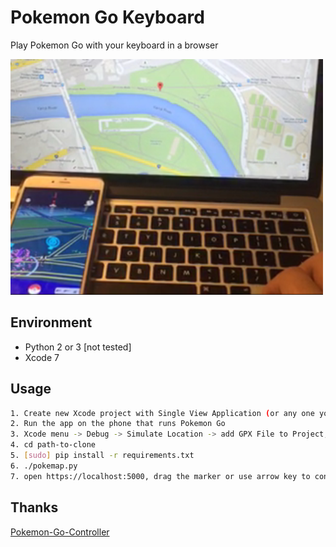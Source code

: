 # Pokemon Go Keyboard

Play Pokemon Go with your keyboard in a browser

![Shot](assets/shot.png)

Environment
------------
- Python 2 or 3 [not tested]
- Xcode 7

Usage
------------
```bash
1. Create new Xcode project with Single View Application (or any one you like)
2. Run the app on the phone that runs Pokemon Go
3. Xcode menu -> Debug -> Simulate Location -> add GPX File to Project, add location.gpx to it
4. cd path-to-clone
5. [sudo] pip install -r requirements.txt
6. ./pokemap.py
7. open https://localhost:5000, drag the marker or use arrow key to control your location
```

Thanks
------------
[Pokemon-Go-Controller](https://github.com/kahopoon/Pokemon-Go-Controller)
